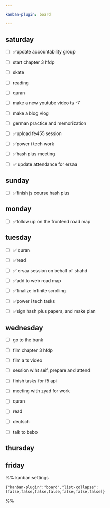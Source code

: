 ```yaml
---

kanban-plugin: board

---
```


## saturday

- [ ] ✅update accountability group
- [ ] start chapter 3 hfdp
- [ ] skate
- [ ] reading
- [ ] quran
- [ ] make a new youtube video ts -7
- [ ] make a blog vlog
- [ ] german practice and memorization
- [ ] ✅upload fe455 session
- [ ] ✅power i tech work
- [ ] ✅hash plus meeting
- [ ] ✅ update attendance for ersaa


## sunday

- [ ] ✅finish js course hash plus


## monday

- [ ] ✅follow up on the frontend road map


## tuesday

- [ ] ✅ quran
- [ ] ✅read
- [ ] ✅ ersaa session on behalf of shahd
- [ ] ✅add to web road map
- [ ] ✅finalize infinite scrolling
- [ ] ✅power i tech tasks
- [ ] ✅sign hash plus papers, and make plan


## wednesday

- [ ] go to the bank
- [ ] film chapter 3 hfdp
- [ ] film a ts video
- [ ] session wiht seif, prepare and attend
- [ ] finish tasks for f5 api
- [ ] meeting with zyad for work
- [ ] quran
- [ ] read
- [ ] deutsch
- [ ] talk to bebo


## thursday



## friday





%% kanban:settings
```
{"kanban-plugin":"board","list-collapse":[false,false,false,false,false,false,false]}
```
%%